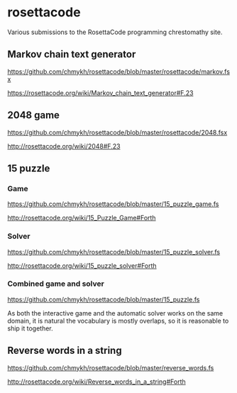 # rosettacode
Various submissions to the RosettaCode programming chrestomathy site.

## Markov chain text generator

https://github.com/chmykh/rosettacode/blob/master/rosettacode/markov.fsx

https://rosettacode.org/wiki/Markov_chain_text_generator#F.23

## 2048 game

https://github.com/chmykh/rosettacode/blob/master/rosettacode/2048.fsx

http://rosettacode.org/wiki/2048#F.23

## 15 puzzle 

### Game

https://github.com/chmykh/rosettacode/blob/master/15_puzzle_game.fs

http://rosettacode.org/wiki/15_Puzzle_Game#Forth

### Solver

https://github.com/chmykh/rosettacode/blob/master/15_puzzle_solver.fs

http://rosettacode.org/wiki/15_puzzle_solver#Forth

### Combined game and solver

https://github.com/chmykh/rosettacode/blob/master/15_puzzle.fs

As both the interactive game and the automatic solver works on the same domain, it is natural the vocabulary is mostly overlaps, so it is reasonable to ship it together.

## Reverse words in a string

https://github.com/chmykh/rosettacode/blob/master/reverse_words.fs

http://rosettacode.org/wiki/Reverse_words_in_a_string#Forth
